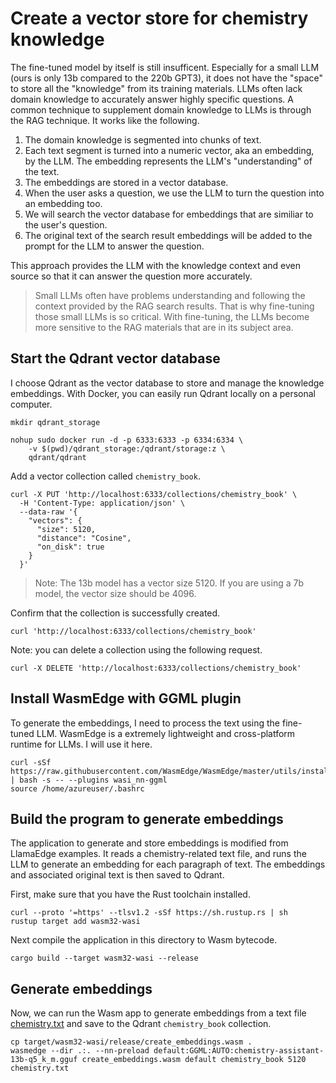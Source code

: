 # Create a vector store for chemistry knowledge

The fine-tuned model by itself is still insufficent. Especially for a small LLM (ours is only 13b compared to the 220b GPT3), it does not have the "space" to store all the "knowledge" from its training materials. LLMs often lack domain knowledge to accurately answer highly specific questions. A common technique to supplement domain knowledge to LLMs is through the RAG technique. It works like the following.

1. The domain knowledge is segmented into chunks of text.
2. Each text segment is turned into a numeric vector, aka an embedding, by the LLM. The embedding represents the LLM's "understanding" of the text.
3. The embeddings are stored in a vector database.
4. When the user asks a question, we use the LLM to turn the question into an embedding too.
5. We will search the vector database for embeddings that are similiar to the user's question.
6. The original text of the search result embeddings will be added to the prompt for the LLM to answer the question.

This approach provides the LLM with the knowledge context and even source so that it can answer the question more accurately.

> Small LLMs often have problems understanding and following the context provided by the RAG search results. That is why fine-tuning those small LLMs is so critical. With fine-tuning, the LLMs become more sensitive to the RAG materials that are in its subject area.

## Start the Qdrant vector database

I choose Qdrant as the vector database to store and manage the knowledge embeddings. With Docker, you can easily run Qdrant locally on a personal computer.

```
mkdir qdrant_storage

nohup sudo docker run -d -p 6333:6333 -p 6334:6334 \
    -v $(pwd)/qdrant_storage:/qdrant/storage:z \
    qdrant/qdrant
```

Add a vector collection called `chemistry_book`.

```
curl -X PUT 'http://localhost:6333/collections/chemistry_book' \
  -H 'Content-Type: application/json' \
  --data-raw '{
    "vectors": {
      "size": 5120,
      "distance": "Cosine",
      "on_disk": true
    }
  }'
```

> Note: The 13b model has a vector size 5120. If you are using a 7b model, the vector size should be 4096.

Confirm that the collection is successfully created.

```
curl 'http://localhost:6333/collections/chemistry_book'
```

Note: you can delete a collection using the following request.

```
curl -X DELETE 'http://localhost:6333/collections/chemistry_book'
```

## Install WasmEdge with GGML plugin

To generate the embeddings, I need to process the text using the fine-tuned LLM. WasmEdge is a extremely lightweight and cross-platform runtime for LLMs. I will use it here.

```
curl -sSf https://raw.githubusercontent.com/WasmEdge/WasmEdge/master/utils/install.sh | bash -s -- --plugins wasi_nn-ggml
source /home/azureuser/.bashrc
```

## Build the program to generate embeddings

The application to generate and store embeddings is modified from LlamaEdge examples. It reads a chemistry-related text file, and runs the LLM to generate an embedding for each paragraph of text. The embeddings and associated original text is then saved to Qdrant.

First, make sure that you have the Rust toolchain installed.

```
curl --proto '=https' --tlsv1.2 -sSf https://sh.rustup.rs | sh
rustup target add wasm32-wasi
```

Next compile the application in this directory to Wasm bytecode.

```
cargo build --target wasm32-wasi --release
```

## Generate embeddings

Now, we can run the Wasm app to generate embeddings from a text file [chemistry.txt](chemistry.txt) and save to the Qdrant `chemistry_book` collection.

```
cp target/wasm32-wasi/release/create_embeddings.wasm .
wasmedge --dir .:. --nn-preload default:GGML:AUTO:chemistry-assistant-13b-q5_k_m.gguf create_embeddings.wasm default chemistry_book 5120 chemistry.txt
```

